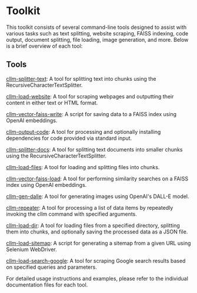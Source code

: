 # Toolkit

This toolkit consists of several command-line tools designed to assist with various tasks such as text splitting, website scraping, FAISS indexing, code output, document splitting, file loading, image generation, and more. Below is a brief overview of each tool:

## Tools

[cllm-splitter-text](cllm-splitter-text.md): A tool for splitting text into chunks using the RecursiveCharacterTextSplitter.

[cllm-load-website](cllm-load-website.md): A tool for scraping webpages and outputting their content in either text or HTML format.

[cllm-vector-faiss-write](cllm-vector-faiss-write.md): A script for saving data to a FAISS index using OpenAI embeddings.

[cllm-output-code](cllm-output-code.md): A tool for processing and optionally installing dependencies for code provided via standard input.

[cllm-splitter-docs](cllm-splitter-docs.md): A tool for splitting text documents into smaller chunks using the RecursiveCharacterTextSplitter.

[cllm-load-files](cllm-load-files.md): A tool for loading and splitting files into chunks.

[cllm-vector-faiss-load](cllm-vector-faiss-load.md): A tool for performing similarity searches on a FAISS index using OpenAI embeddings.

[cllm-gen-dalle](cllm-gen-dalle.md): A tool for generating images using OpenAI's DALL-E model.

[cllm-repeater](cllm-repeater.md): A tool for processing a list of data items by repeatedly invoking the cllm command with specified arguments.

[cllm-load-dir](cllm-load-dir.md): A tool for loading files from a specified directory, splitting them into chunks, and optionally saving the processed data as a JSON file.

[cllm-load-sitemap](cllm-load-sitemap.md): A script for generating a sitemap from a given URL using Selenium WebDriver.

[cllm-load-search-google](cllm-load-search-google.md): A tool for scraping Google search results based on specified queries and parameters.

For detailed usage instructions and examples, please refer to the individual documentation files for each tool.